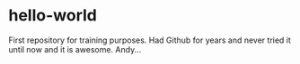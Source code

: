 # hello-world
First repository for training purposes.
Had Github for years and never tried it until now and it is awesome. Andy...
